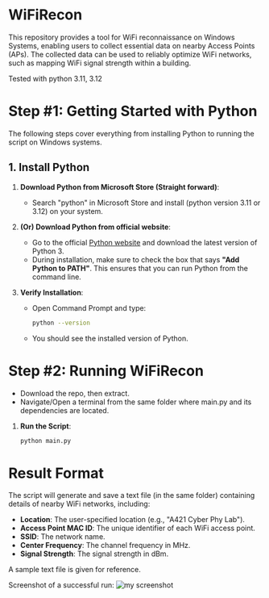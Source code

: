 # WiFiRecon
This repository provides a tool for WiFi reconnaissance on Windows Systems, enabling users to collect essential data on nearby Access Points (APs). The collected data can be used to reliably optimize WiFi networks, such as mapping WiFi signal strength within a building.

Tested with python 3.11, 3.12

# Step #1: Getting Started with Python

The following steps cover everything from installing Python to running the script on Windows systems.

## 1. Install Python

1. **Download Python from Microsoft Store (Straight forward)**:
   - Search "python" in Microsoft Store and install (python version 3.11 or 3.12) on your system.
2. **(Or) Download Python from official website**: 
   - Go to the official [Python website](https://www.python.org/downloads/) and download the latest version of Python 3.
   - During installation, make sure to check the box that says **"Add Python to PATH"**. This ensures that you can run Python from the command line.

3. **Verify Installation**:
   - Open Command Prompt and type:
     ```bash
     python --version
     ```
   - You should see the installed version of Python.

# Step #2: Running WiFiRecon
- Download the repo, then extract.
- Navigate/Open a terminal from the same folder where main.py and its dependencies are located.

1. **Run the Script**:
   ```bash
   python main.py

# Result Format

The script will generate and save a text file (in the same folder) containing details of nearby WiFi networks, including:

- **Location**: The user-specified location (e.g., "A421 Cyber Phy Lab").
- **Access Point MAC ID**: The unique identifier of each WiFi access point.
- **SSID**: The network name.
- **Center Frequency**: The channel frequency in MHz.
- **Signal Strength**: The signal strength in dBm.

A sample text file is given for reference.

Screenshot of a successful run:
![my screenshot](Terminal_Windows.png)
